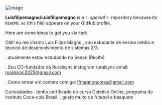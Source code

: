  ![image](https://github.com/Luisfilipemagno/Luisfilipemagno/assets/164562653/a2e1d283-4afd-429a-8200-f93d29ad448f)


**Luisfilipemagno/Luisfilipemagno** is a ✨ _special_ ✨ repository because its `README.md` (this file) appears on your GitHub profile.

Here are some ideas to get you started:

Olá!! eu me chamo Luis Filipe Magno , sou estudante de ensino médio e técnico de desenvolvimento de sistemas 2/3

.  atualmente estou estudando no Senac (Recife)

. Sou CO-fundador da Ruralsync
  instagram:ruralsync
  email: ruralsync2025@gmail.com

.  Como entrar em contato comigo: lfmagnogomes@gmail.com

Curiosidades 
. tenho certificado do curso Coletivo Online, programa do instituto Coca-cola Brasil.
. gosto muito de futebol e basquete







